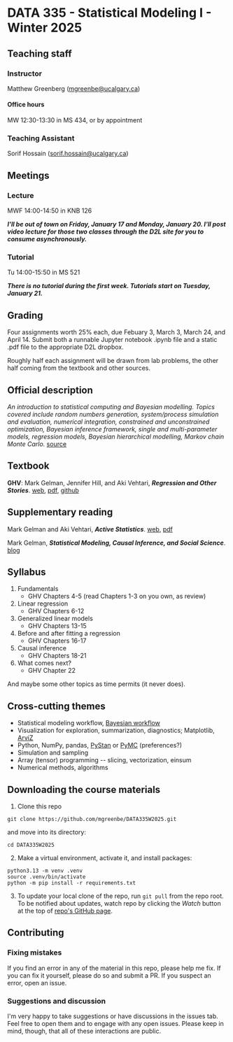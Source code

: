 # DATA 335 - Statistical Modeling I - Winter 2025

## Teaching staff

### Instructor
Matthew Greenberg (mgreenbe@ucalgary.ca)

#### Office hours
MW 12:30-13:30 in MS 434, or by appointment

### Teaching Assistant
Sorif Hossain (sorif.hossain@ucalgary.ca)

## Meetings

### Lecture
MWF 14:00-14:50 in KNB 126

***I'll be out of town on Friday, January 17 and Monday, January 20. I'll post video lecture for those two classes through the D2L site for you to consume asynchronously.***

### Tutorial
Tu 14:00-15:50 in MS 521

***There is no tutorial during the first week. Tutorials start on Tuesday, January 21.***

## Grading

Four assignments worth 25% each, due Febuary 3, March 3, March 24, and April 14. Submit both a runnable Jupyter notebook .ipynb file and a static .pdf file to the appropriate D2L dropbox.

Roughly half each assignment will be drawn from lab problems, the other half coming from the textbook and other sources.

## Official description
*An introduction to statistical computing and Bayesian modelling. Topics covered include random numbers generation, system/process simulation and evaluation, numerical integration, constrained and unconstrained optimization, Bayesian inference framework, single and multi-parameter models, regression models, Bayesian hierarchical modelling, Markov chain Monte Carlo.* [source](https://www.ucalgary.ca/pubs/calendar/archives/2023/data-science.html#43038)

## Textbook
**GHV**: Mark Gelman, Jennifer Hill, and Aki Vehtari, ***Regression and Other Stories***. [web](https://avehtari.github.io/ROS-Examples/), [pdf](https://users.aalto.fi/~ave/ROS.pdf), [github](https://github.com/avehtari/ROS-Examples/tree/master)

## Supplementary reading
Mark Gelman and Aki Vehtari, ***Active Statistics***. [web](https://avehtari.github.io/ActiveStatistics/), [pdf](https://users.aalto.fi/~ave/ActiveStatistics.pdf)

Mark Gelman, ***Statistical Modeling, Causal Inference, and Social Science***. [blog](https://statmodeling.stat.columbia.edu)

## Syllabus

1. Fundamentals
   - GHV Chapters 4-5 (read Chapters 1-3 on you own, as review)
2. Linear regression
   - GHV Chapters 6-12
3. Generalized linear models
   - GHV Chapters 13-15
4. Before and after fitting a regression
   - GHV Chapters 16-17
5. Causal inference
   - GHV Chapters 18-21
6. What comes next?
   - GHV Chapter 22

And maybe some other topics as time permits (it never does).

## Cross-cutting themes

- Statistical modeling workflow, [Bayesian workflow](http://www.stat.columbia.edu/~gelman/research/unpublished/Bayesian_Workflow_article.pdf)
- Visualization for exploration, summarization, diagnostics; Matplotlib, [ArviZ](https://python.arviz.org/en/stable/)
- Python, NumPy, pandas, [PyStan](https://github.com/stan-dev/pystan) or [PyMC](https://www.pymc.io/welcome.html) (preferences?)
- Simulation and sampling
- Array (tensor) programming -- slicing, vectorization, einsum
- Numerical methods, algorithms

## Downloading the course materials

1. Clone this repo
```
git clone https://github.com/mgreenbe/DATA335W2025.git
```
and move into its directory:
```
cd DATA335W2025
```

2. Make a virtual environment, activate it, and install packages:
```
python3.13 -m venv .venv
source .venv/bin/activate
python -m pip install -r requirements.txt
```

3. To update your local clone of the repo, run `git pull` from the repo root. To be notified about updates, watch repo by clicking the *Watch* button at the top of [repo's GitHub page](https://github.com/mgreenbe/DATA335W2025).

## Contributing

### Fixing mistakes
If you find an error in any of the material in this repo, please help me fix. If you can fix it yourself, please do so and submit a PR. If you suspect an error, open an issue.

### Suggestions and discussion
I'm very happy to take suggestions or have discussions in the issues tab. Feel free to open them and to engage with any open issues. Please keep in mind, though, that all of these interactions are public.